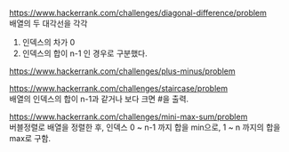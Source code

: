 https://www.hackerrank.com/challenges/diagonal-difference/problem <br>
배열의 두 대각선을 각각
1. 인덱스의 차가 0
2. 인덱스의 합이 n-1
인 경우로 구분했다.

https://www.hackerrank.com/challenges/plus-minus/problem <br>

https://www.hackerrank.com/challenges/staircase/problem <br>
배열의 인덱스의 합이 n-1과 같거나 보다 크면 #을 출력.

https://www.hackerrank.com/challenges/mini-max-sum/problem <br>
버블정렬로 배열을 정렬한 후, 인덱스 0 ~ n-1 까지 합을 min으로, 1 ~ n 까지의 합을 max로 구함.
